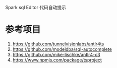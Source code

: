 Spark sql Editor 代码自动提示

# 参考项目

1. https://github.com/tunnelvisionlabs/antlr4ts
2. https://github.com/modeldba/sql-autocomplete
3. https://github.com/mike-lischke/antlr4-c3
4. https://www.npmjs.com/package/tsproject
